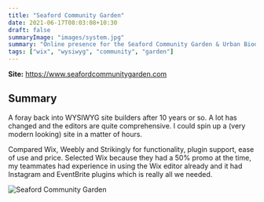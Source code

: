 ```yaml
---
title: "Seaford Community Garden"
date: 2021-06-17T08:03:08+10:30
draft: false
summaryImage: "images/system.jpg"
summary: "Online presence for the Seaford Community Garden & Urban Biodiversity Project"
tags: ["wix", "wysiwyg", "community", "garden"]
---
```


**Site:** https://www.seafordcommunitygarden.com

## Summary

A foray back into WYSIWYG site builders after 10 years or so. A lot has changed and the editors are quite comprehensive. I could spin up a (very modern looking) site in a matter of hours. 

Compared Wix, Weebly and Strikingly for functionality, plugin support, ease of use and price. Selected Wix because they had a 50% promo at the time, my teammates had experience in using the Wix editor already and it had Instagram and EventBrite plugins which is really all we needed. 

![Seaford Community Garden](https://www.owen.nz/scg_screenshot.png)